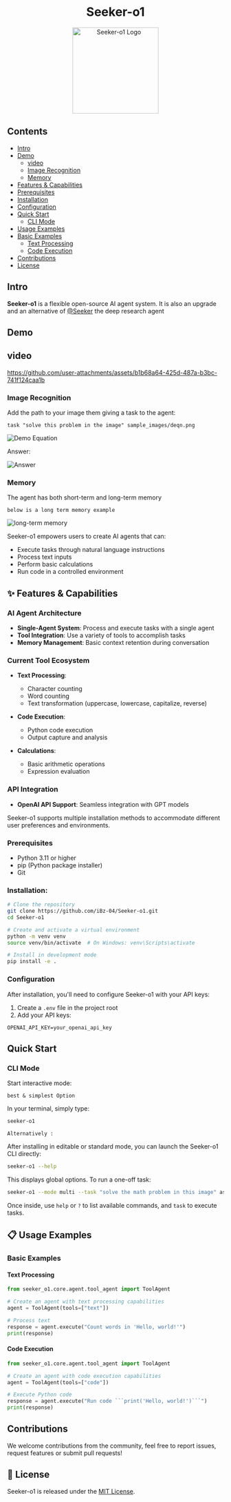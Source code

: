 <div align="center">
   <h1>Seeker-o1 </h1>
</div>

<p align="center">
  <img src="https://res.cloudinary.com/diekemzs9/image/upload/v1746009112/extension_icon_1024px_jedbgf.png" alt="Seeker-o1 Logo" width="200"/>
</p>



## Contents

- [Intro](#intro)
- [Demo](#demo)
  - [video](#video)
  - [Image Recognition](#image-recognition)
  - [Memory](#memory)
- [Features & Capabilities](#features--capabilities)
- [Prerequisites](#prerequisites)
- [Installation](#installation)
- [Configuration](#configuration)
- [Quick Start](#quick-start)
  - [CLI Mode](#cli-mode)
- [Usage Examples](#usage-examples)
- [Basic Examples](#basic-examples)
  - [Text Processing](#text-processing)
  - [Code Execution](#code-execution)
- [Contributions](#contributions)
- [License](#license)

## Intro

**Seeker-o1**  is a flexible open-source AI agent system. It is also an upgrade and an alternative of [@Seeker](https://github.com/iBz-04/Seeker) the deep research agent

## Demo

## video
https://github.com/user-attachments/assets/b1b68a64-425d-487a-b3bc-741f124caa1b

### Image Recognition

Add the path to your image them giving a task to the agent:

```task "solve this problem in the image" sample_images/deqn.png ```

![Demo Equation](sample_images/deqn.png)

Answer:

![Answer](https://res.cloudinary.com/diekemzs9/image/upload/v1746049727/Screenshot_2025-05-01_002746_qeikjy.png)


### Memory

The agent has both short-term and long-term memory

```below is a long term memory example```

![long-term memory](https://res.cloudinary.com/diekemzs9/image/upload/v1746049953/Screenshot_2025-04-30_200011_rskcxv.png)


Seeker-o1 empowers users to create AI agents that can:

- Execute tasks through natural language instructions
- Process text inputs
- Perform basic calculations
- Run code in a controlled environment



## ✨ Features & Capabilities

### AI Agent Architecture

- **Single-Agent System**: Process and execute tasks with a single agent
- **Tool Integration**: Use a variety of tools to accomplish tasks
- **Memory Management**: Basic context retention during conversation

### Current Tool Ecosystem

- **Text Processing**:
  - Character counting
  - Word counting
  - Text transformation (uppercase, lowercase, capitalize, reverse)

- **Code Execution**:
  - Python code execution
  - Output capture and analysis

- **Calculations**:
  - Basic arithmetic operations
  - Expression evaluation

###  API Integration

- **OpenAI API Support**: Seamless integration with GPT models


Seeker-o1 supports multiple installation methods to accommodate different user preferences and environments.

### Prerequisites

- Python 3.11 or higher
- pip (Python package installer)
- Git

### Installation:

```bash
# Clone the repository
git clone https://github.com/iBz-04/Seeker-o1.git
cd Seeker-o1

# Create and activate a virtual environment
python -m venv venv
source venv/bin/activate  # On Windows: venv\Scripts\activate

# Install in development mode
pip install -e .
```

### Configuration

After installation, you'll need to configure Seeker-o1 with your API keys:

1. Create a `.env` file in the project root
2. Add your API keys:

```
OPENAI_API_KEY=your_openai_api_key
```

## Quick Start

### CLI Mode

Start interactive mode:

```best & simplest Option```

In your terminal, simply type: 
```bash
seeker-o1
```

```Alternatively : ```

After installing in editable or standard mode, you can launch the Seeker-o1 CLI directly:

```bash
seeker-o1 --help
```

This displays global options. To run a one-off task:

```bash
seeker-o1 --mode multi --task "solve the math problem in this image" assets/images/equation.png
```


Once inside, use `help` or `?` to list available commands, and `task` to execute tasks.





## 📋 Usage Examples

### Basic Examples

#### Text Processing

```python
from seeker_o1.core.agent.tool_agent import ToolAgent

# Create an agent with text processing capabilities
agent = ToolAgent(tools=["text"])

# Process text
response = agent.execute("Count words in 'Hello, world!'")
print(response)
```

#### Code Execution

```python
from seeker_o1.core.agent.tool_agent import ToolAgent

# Create an agent with code execution capabilities
agent = ToolAgent(tools=["code"])

# Execute Python code
response = agent.execute("Run code ```print('Hello, world!')```")
print(response)
```


## Contributions

We welcome contributions from the community, feel free to report issues, request features or submit pull requests!

## 📄 License

Seeker-o1 is released under the [MIT License](LICENSE).
